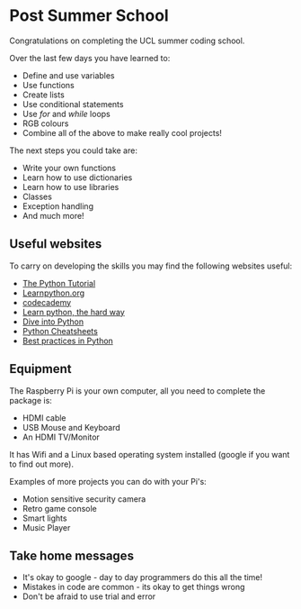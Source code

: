 # Post Summer School
Congratulations on completing the UCL summer coding school.

Over the last few days you have learned to:

* Define and use variables
* Use functions
* Create lists
* Use conditional statements
* Use *for* and *while* loops
* RGB colours
* Combine all of the above to make really cool projects!

The next steps you could take are:

* Write your own functions
* Learn how to use dictionaries
* Learn how to use libraries
* Classes
* Exception handling
* And much more!

## Useful websites
To carry on developing the skills you may find the following websites useful:

* [The Python Tutorial](https://docs.python.org/2/tutorial/)
* [Learnpython.org](http://www.learnpython.org/)
* [codecademy](https://www.codecademy.com/learn/python)
* [Learn python, the hard way](http://learnpythonthehardway.org/book/)
* [Dive into Python](http://www.diveintopython.net/)
* [Python Cheatsheets](https://ehmatthes.github.io/pcc/cheatsheets/README.html)
* [Best practices in Python](https://gist.github.com/sloria/7001839)

## Equipment

The Raspberry Pi is your own computer, all you need to complete the package is:
* HDMI cable
* USB Mouse and Keyboard
* An HDMI TV/Monitor

It has Wifi and a Linux based operating system installed (google if you want to find out more).

Examples of more projects you can do with your Pi's:
* Motion sensitive security camera
* Retro game console
* Smart lights
* Music Player

## Take home messages

* It's okay to google - day to day programmers do this all the time!
* Mistakes in code are common - its okay to get things wrong
* Don't be afraid to use trial and error
